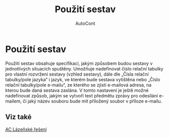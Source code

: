 ﻿---
    title: "Použití sestav"
    author: AutoCont
    ms.date: 04/30/2018
    ms.topic: article
    ms.prod: dynamics-nav-2017
    ms.contentlocale: cs-cz
    ms.lasthandoff: 04/30/2018
---

# Použití sestav
Použití sestav obsahuje specifikaci, jakým způsobem budou sestavy v jednotlivých situacích spuštěny. Umožňuje nadefinovat číslo relační tabulky pro vlastní rozvržení sestavy (vzhled sestavy), dále dle „Čísla relační tabulky/pole jazyka“ i jazyk, ve kterém bude sestava vytištěna nebo „Číslo relační tabulky/pole e-mailu“, ze kterého se zjistí e-mailová adresa, na kterou bude daná sestava zaslána. V tomto nastavení je ještě možné nadefinovat způsob, jakým se vytvoří text předmětu zprávy pro odesílání e-mailem, či jaký název souboru bude mít přiložený soubor v příloze e-mailu. 

## <a name="see-also"></a>Viz také
[AC Lázeňské řešení](ac-spa-solution.md)